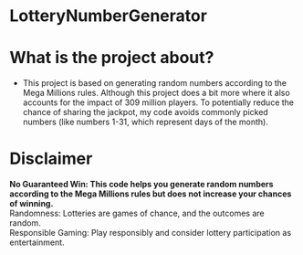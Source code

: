# LotteryNumberGenerator
# What is the project about?
  - This project is based on generating random numbers according to the Mega Millions rules. Although this project does a bit more where it also accounts for the impact of 309 million players. To potentially reduce the chance of sharing the jackpot, my code avoids commonly picked numbers (like numbers 1-31, which represent days of the month).

# Disclaimer
<b>No Guaranteed Win: This code helps you generate random numbers according to the Mega Millions rules but does not increase your chances of winning.</b>
<br>
Randomness: Lotteries are games of chance, and the outcomes are random.<br>
Responsible Gaming: Play responsibly and consider lottery participation as entertainment.
